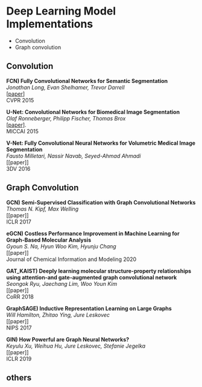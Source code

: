# Deep Learning Model Implementations
* Convolution
* Graph convolution



## Convolution

**FCN) Fully Convolutional Networks for Semantic Segmentation**   
*Jonathan Long, Evan Shelhamer, Trevor Darrell*   
[[paper](https://arxiv.org/abs/1411.4038)]    
CVPR 2015 


**U-Net: Convolutional Networks for Biomedical Image Segmentation**   
*Olaf Ronneberger, Philipp Fischer, Thomas Brox*   
[[paper]](https://arxiv.org/abs/1505.04597).   
MICCAI 2015 

<!-- [paper]: https://arxiv.org/abs/1505.04597 -->

**V-Net: Fully Convolutional Neural Networks for Volumetric Medical Image Segmentation**   
*Fausto Milletari, Nassir Navab, Seyed-Ahmad Ahmadi*   
[[paper]]   
3DV 2016 

<!-- [paper]: https://arxiv.org/abs/1606.04797 -->

## Graph Convolution  
**GCN) Semi-Supervised Classification with Graph Convolutional Networks**   
*Thomas N. Kipf, Max Welling*  
[[paper]]   
ICLR 2017   

<!-- [paper]: https://arxiv.org/abs/1609.02907    -->
 
**eGCN) Costless Performance Improvement in Machine Learning for Graph-Based Molecular Analysis**   
*Gyoun S. Na, Hyun Woo Kim, Hyunju Chang*  
[[paper]]   
Journal of Chemical Information and Modeling 2020   

<!-- [paper]: https://pubs.acs.org/doi/full/10.1021/acs.jcim.9b00816    -->

**GAT_KAIST) Deeply learning molecular structure-property relationships using attention-and gate-augmented graph convolutional network**   
*Seongok Ryu, Jaechang Lim, Woo Youn Kim*  
[[paper]]   
CoRR 2018   

<!-- [paper]: https://arxiv.org/abs/1805.10988    -->

**GraphSAGE) Inductive Representation Learning on Large Graphs**   
*Will Hamilton, Zhitao Ying, Jure Leskovec*  
[[paper]]   
NIPS 2017   

<!-- [paper]: https://arxiv.org/abs/1706.02216    -->

**GIN) How Powerful are Graph Neural Networks?**   
*Keyulu Xu, Weihua Hu, Jure Leskovec, Stefanie Jegelka*  
[[paper]]   
ICLR 2019   

<!-- [paper]: https://arxiv.org/abs/1810.00826    -->
## others
